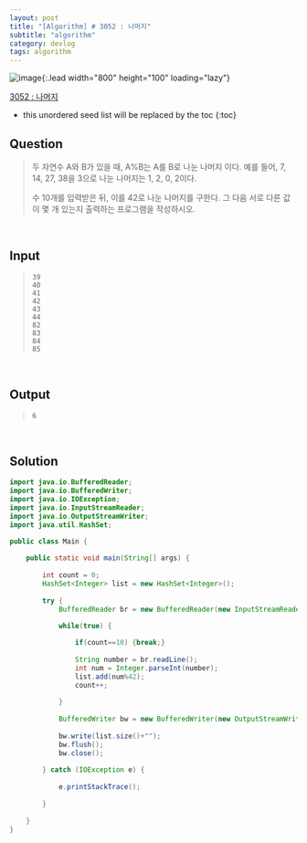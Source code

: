 ```yaml
---
layout: post
title: "[Algorithm] # 3052 : 나머지"
subtitle: "algorithm"
category: devlog
tags: algorithm
---
```


![image](https://d2gd6pc034wcta.cloudfront.net/images/logo@2x.png){:.lead width="800" height="100" loading="lazy"}

[3052 : 나머지](https://www.acmicpc.net/problem/3052)

<!--more-->

* this unordered seed list will be replaced by the toc
{:toc}
## Question

> 두 자연수 A와 B가 있을 때, A%B는 A를 B로 나눈 나머지 이다. 예를 들어, 7, 14, 27, 38을 3으로 나눈 나머지는 1, 2, 0, 2이다. 
>
> 수 10개를 입력받은 뒤, 이를 42로 나눈 나머지를 구한다. 그 다음 서로 다른 값이 몇 개 있는지 출력하는 프로그램을 작성하시오.

<br>

## Input

> ```
> 39
> 40
> 41
> 42
> 43
> 44
> 82
> 83
> 84
> 85
> ```

<br>

## Output

>```
>6
>```

<br>

## Solution

```java
import java.io.BufferedReader;
import java.io.BufferedWriter;
import java.io.IOException;
import java.io.InputStreamReader;
import java.io.OutputStreamWriter;
import java.util.HashSet;

public class Main {
    
	public static void main(String[] args) {
        
		int count = 0;
		HashSet<Integer> list = new HashSet<Integer>();
		
		try {
			BufferedReader br = new BufferedReader(new InputStreamReader(System.in));
			
			while(true) {

				if(count==10) {break;}
				
				String number = br.readLine();
				int num = Integer.parseInt(number);
				list.add(num%42);
				count++;
				
			}
			
			BufferedWriter bw = new BufferedWriter(new OutputStreamWriter(System.out));
            
			bw.write(list.size()+"");
			bw.flush();
			bw.close();
			
		} catch (IOException e) {
            
			e.printStackTrace();
            
		}
		
	}
}
```


